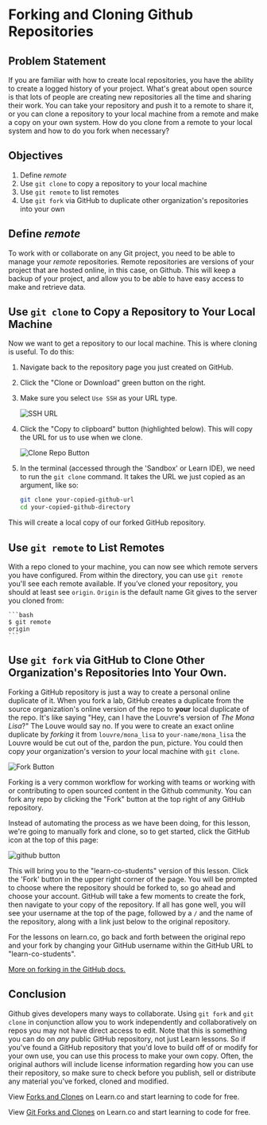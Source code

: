 # Forking and Cloning Github Repositories

## Problem Statement

If you are familiar with how to create local repositories, you have the ability to
create a logged history of your project. What's great about open source is that lots
of people are creating new repositories all the time and sharing their work. You can
take your repository and push it to a remote to share it, or you can clone a repository
to your local machine from a remote and make a copy on your own system. How do you clone
from a remote to your local system and how to do you fork when necessary?

## Objectives

1. Define _remote_
2. Use `git clone` to copy a repository to your local machine
3. Use `git remote` to list remotes
4. Use `git fork` via GitHub to duplicate other organization's repositories into your own

## Define _remote_

To work with or collaborate on any Git project, you need to be able to manage your _remote_
repositories. Remote repositories are versions of your project that are hosted online, in this
case, on Github. This will keep a backup of your project, and allow you to be able to have
easy access to make and retrieve data.

## Use `git clone` to Copy a Repository to Your Local Machine

Now we want to get a repository to our local machine. This
is where cloning is useful. To do this:

1. Navigate back to the repository page you just created on GitHub.
2. Click the "Clone or Download" green button on the right.
2. Make sure you select `Use SSH` as your URL type.

	![SSH URL](https://files.readme.io/UgsI2ndmR2aH5ky5G1OA_GitHub%20-%20SSH%20-%201.png)

3. Click the "Copy to clipboard" button (highlighted below). This will copy the
URL for us to use when we clone.

	![Clone Repo Button](http://readme-pics.s3.amazonaws.com/clone-repo-clone-url-button.png)

4. In the terminal (accessed through the 'Sandbox' or Learn IDE), we need to
run the `git clone` command. It takes the URL we just copied as an argument,
like so:

	```bash
	git clone your-copied-github-url
	cd your-copied-github-directory
	```

This will create a local copy of our forked GitHub repository. 

## Use `git remote` to List Remotes

With a repo cloned to your machine, you can now see which remote servers you have configured.
From within the directory, you can use `git remote` you'll see each remote available. 
If you’ve cloned your repository, you should at least see `origin`. `Origin` is the
default name Git gives to the server you cloned from:

	```bash
	$ git remote
	origin 
	```

## Use `git fork` via GitHub to Clone Other Organization's Repositories Into Your Own.

Forking a GitHub repository is just a way to create a personal online duplicate of it. When you fork
a lab, GitHub creates a duplicate from the source organization's online version of the repo to **your**
local duplicate of the repo. It's like saying "Hey, can I have the Louvre's version of _The Mona Lisa_?"
The Louve would say no. If you were to create an exact online duplicate by _forking_ it from
`louvre/mona_lisa` to `your-name/mona_lisa` the Louvre would be cut out of the, pardon
the pun, picture. You could then copy *your* organization's version to *your* local machine
with `git clone`.


![Fork Button](http://readme-pics.s3.amazonaws.com/fork_button.jpg)

Forking is a very common workflow for working with teams or
working with or contributing to open sourced content in the Github community.
You can fork any repo by clicking the "Fork" button at the top right of any
GitHub repository. 

Instead of automating the process as we have been doing, for this lesson, we're
going to manually fork and clone, so to get started, click the GitHub icon at
the top of this page:

![github button](https://s3.amazonaws.com/flatiron-client-assets/assets/github-learn-button.png)

This will bring you to the "learn-co-students" version of this lesson.  Click
the 'Fork' button in the upper right corner of the page.  You will be prompted
to choose where the repository should be forked to, so go ahead and choose your
account.  GitHub will take a few moments to create the fork, then navigate to
your copy of the repository.  If all has gone well, you will see your username
at the top of the page, followed by a `/` and the name of the repository, along
with a link just below to the original repository.

For the lessons on learn.co, go back and forth between the original repo and 
your fork by changing your GitHub username within the GitHub URL to "learn-co-students". 

[More on forking in the GitHub docs.](https://help.github.com/enterprise/2.2/user/articles/fork-a-repo/)

## Conclusion

Github gives developers many ways to collaborate. Using `git fork` and `git clone` 
in conjunction allow you to work independently and collaboratively on repos you 
may not have direct access to edit. Note that this is something you can do on
_any_ public GitHub repository, not just Learn lessons.  So if you've found
a GitHub repository that you'd love to build off of or modify for your own use,
you can use this process to make your own copy.  Often, the original authors
will include license information regarding how you can use their repository,
so make sure to check before you publish, sell or distribute any material
you've forked, cloned and modified. 

<p data-visibility='hidden'>View <a href='https://learn.co/lessons/forks-and-clones-readme' title='Forks and Clones'>Forks and Clones</a> on Learn.co and start learning to code for free.</p>

<p class='util--hide'>View <a href='https://learn.co/lessons/forks-and-clones-readme'>Git Forks and Clones</a> on Learn.co and start learning to code for free.</p>
